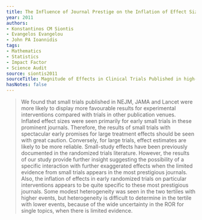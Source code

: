 ```yaml
---
title: The Influence of Journal Prestige on the Inflation of Effect Sizes in Small Trials
year: 2011
authors:
- Konstantinos CM Siontis
- Evangelos Evangelou
- John PA Ioannidis
tags:
- Mathematics
- Statistics
- Impact Factor
- Science Audit
source: siontis2011
sourceTitle: Magnitude of Effects in Clinical Trials Published in high-impact General Medical Journals
hasNotes: false
---
```


> We found that small trials published in NEJM, JAMA and Lancet were more likely to display more favourable results
>   for experimental interventions compared with trials in other publication venues.
> Inflated effect sizes were seen primarily for early small trials in these prominent journals.
> Therefore, the results of small trials with spectacular early promises for large treatment effects should be seen
>   with great caution.
> Conversely, for large trials, effect estimates are likely to be more reliable.
> Small-study effects have been previously documented in the randomized trials literature.
> However, the results of our study provide further insight suggesting the possibility of a specific interaction
>   with further exaggerated effects when the limited evidence from
>   small trials appears in the most prestigious journals.
> Also, the inflation of effects in early randomized trials on particular interventions appears to be
>   quite specific to these most prestigious journals.
> Some modest heterogeneity was seen in the two tertiles with higher events,
>   but heterogeneity is difficult to determine in the tertile with lower events,
>   because of the wide uncertainty in the ROR for single topics, when there is limited evidence.
